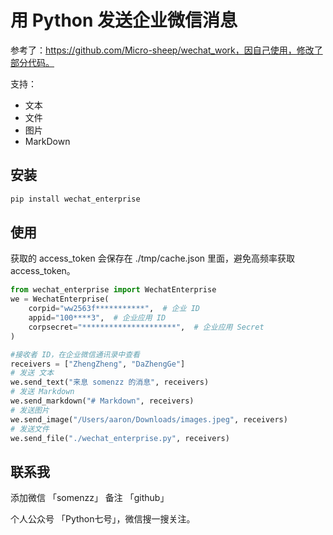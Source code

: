 # 用 Python 发送企业微信消息

参考了：https://github.com/Micro-sheep/wechat_work，因自己使用，修改了部分代码。

支持：
- 文本
- 文件
- 图片
- MarkDown

## 安装
```sh
pip install wechat_enterprise
```

## 使用

获取的 access_token 会保存在 ./tmp/cache.json 里面，避免高频率获取 access_token。

```python
from wechat_enterprise import WechatEnterprise
we = WechatEnterprise(
    corpid="ww2563f***********",  # 企业 ID
    appid="100****3",  # 企业应用 ID
    corpsecret="*********************",  # 企业应用 Secret
)

#接收者 ID，在企业微信通讯录中查看
receivers = ["ZhengZheng", "DaZhengGe"]
# 发送 文本
we.send_text("来息 somenzz 的消息", receivers)
# 发送 Markdown
we.send_markdown("# Markdown", receivers)
# 发送图片
we.send_image("/Users/aaron/Downloads/images.jpeg", receivers)
# 发送文件
we.send_file("./wechat_enterprise.py", receivers)
```
## 联系我

添加微信 「somenzz」 备注 「github」

个人公众号 「Python七号」，微信搜一搜关注。
